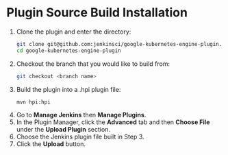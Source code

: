 <!--
 Copyright 2019 Google LLC

 Licensed under the Apache License, Version 2.0 (the "License"); you may not use this file except in
 compliance with the License. You may obtain a copy of the License at

        https://www.apache.org/licenses/LICENSE-2.0

 Unless required by applicable law or agreed to in writing, software distributed under the License
 is distributed on an "AS IS" BASIS, WITHOUT WARRANTIES OR CONDITIONS OF ANY KIND, either express or
 implied. See the License for the specific language governing permissions and limitations under the
 License.
-->

# Plugin Source Build Installation

1. Clone the plugin and enter the directory:
    ```bash
    git clone git@github.com:jenkinsci/google-kubernetes-engine-plugin.git
    cd google-kubernetes-engine-plugin
    ```
1. Checkout the branch that you would like to build from:
    ```bash
    git checkout <branch name>
    ```
1. Build the plugin into a .hpi plugin file:
    ```bash
    mvn hpi:hpi
    ```
1. Go to **Manage Jenkins** then **Manage Plugins**.
1. In the Plugin Manager, click the **Advanced** tab and then **Choose File** under the **Upload Plugin** section.
1. Choose the Jenkins plugin file built in Step 3.
1. Click the **Upload** button.
